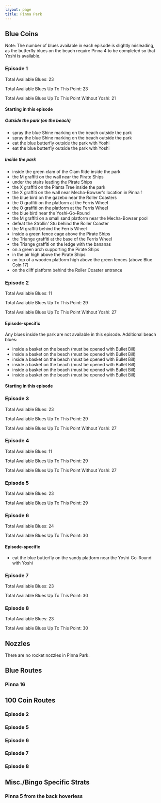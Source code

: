 ```yaml
---
layout: page
title: Pinna Park
---
```


## Blue Coins ##
Note: The number of blues available in each episode is slightly
misleading, as the butterfly blues on the beach require Pinna 4 to
be completed so that Yoshi is available.

### Episode 1 ###
Total Available Blues: 23

Total Available Blues Up To This Point: 23

Total Available Blues Up To This Point Without Yoshi: 21


#### Starting in this episode ####
##### Outside the park (on the beach) #####
- spray the blue Shine marking on the beach outside the park
- spray the blue Shine marking on the beach outside the park
- eat the blue butterfly outside the park with Yoshi
- eat the blue butterfly outside the park with Yoshi

##### Inside the park #####
- inside the green clam of the Clam Ride inside the park
- the M graffiti on the wall near the Pirate Ships
- under the stairs leading the Pirate Ships
- the X graffiti on the Pianta Tree inside the park
- the X graffiti on the wall near Mecha-Bowser's location in Pinna 1
- the blue bird on the gazebo near the Roller Coasters
- the O graffiti on the platform at the Ferris Wheel
- the O graffiti on the platform at the Ferris Wheel
- the blue bird near the Yoshi-Go-Round
- the M graffiti on a small sand platform near the Mecha-Bowser pool
- defeat the Strollin' Stu behind the Roller Coaster
- the M graffiti behind the Ferris Wheel
- inside a green fence cage above the Pirate Ships
- the Triange graffiti at the base of the Ferris Wheel
- the Triange graffiti on the ledge with the bananas
- on a green arch supporting the Pirate Ships
- in the air high above the Pirate Ships
- on top of a wooden platform high above the green fences (above Blue Coin 17)
- on the cliff platform behind the Roller Coaster entrance

### Episode 2 ###
Total Available Blues: 11

Total Available Blues Up To This Point: 29

Total Available Blues Up To This Point Without Yoshi: 27

#### Episode-specific ####
Any blues inside the park are not available in this episode.
Additional beach blues:
- inside a basket on the beach (must be opened with Bullet Bill)
- inside a basket on the beach (must be opened with Bullet Bill)
- inside a basket on the beach (must be opened with Bullet Bill)
- inside a basket on the beach (must be opened with Bullet Bill)
- inside a basket on the beach (must be opened with Bullet Bill)
- inside a basket on the beach (must be opened with Bullet Bill)

#### Starting in this episode ####

### Episode 3 ###
Total Available Blues: 23

Total Available Blues Up To This Point: 29

Total Available Blues Up To This Point Without Yoshi: 27


### Episode 4 ###
Total Available Blues: 11

Total Available Blues Up To This Point: 29

Total Available Blues Up To This Point Without Yoshi: 27

### Episode 5 ###
Total Available Blues: 23

Total Available Blues Up To This Point: 29

### Episode 6 ###
Total Available Blues: 24

Total Available Blues Up To This Point: 30

#### Episode-specific ####
- eat the blue butterfly on the sandy platform near the Yoshi-Go-Round with Yoshi

### Episode 7 ###
Total Available Blues: 23

Total Available Blues Up To This Point: 30

### Episode 8 ###
Total Available Blues: 23

Total Available Blues Up To This Point: 30

## Nozzles ##
There are no rocket nozzles in Pinna Park.

## Blue Routes ##
### Pinna 16 ###

## 100 Coin Routes ##
### Episode 2 ###

### Episode 5 ###

### Episode 6 ###

### Episode 7 ###

### Episode 8 ###

## Misc./Bingo Specific Strats ##
### Pinna 5 from the back hoverless ###
